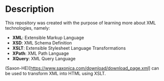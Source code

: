 # Description
This repository was created with the purpose of learning more about XML technologies, namely:
- **XML**: Extensible Markup Language
- **XSD**: XML Schema Definition
- **XSLT**: Extensible Stylesheet Language Transformations
- **XPath**: XML Path Language
- **XQuery**: XML Query Language

(Saxon-HE)[https://www.saxonica.com/download/download_page.xml] can be used to transform XML into HTML using XSLT.